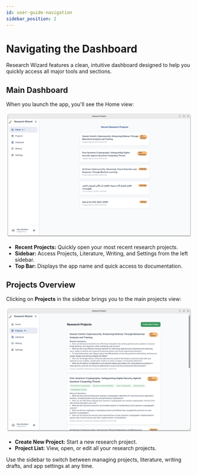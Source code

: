 ```yaml
---
id: user-guide-navigation
sidebar_position: 2
---
```


# Navigating the Dashboard

Research Wizard features a clean, intuitive dashboard designed to help you quickly access all major tools and sections.

## Main Dashboard

When you launch the app, you'll see the Home view:

![Home view](../../static/img/user-guide/Home%20view.png)

- **Recent Projects:** Quickly open your most recent research projects.
- **Sidebar:** Access Projects, Literature, Writing, and Settings from the left sidebar.
- **Top Bar:** Displays the app name and quick access to documentation.

## Projects Overview

Clicking on **Projects** in the sidebar brings you to the main projects view:

![Projects main view](../../static/img/user-guide/Projects%20main%20view.png)

- **Create New Project:** Start a new research project.
- **Project List:** View, open, or edit all your research projects.

Use the sidebar to switch between managing projects, literature, writing drafts, and app settings at any time. 